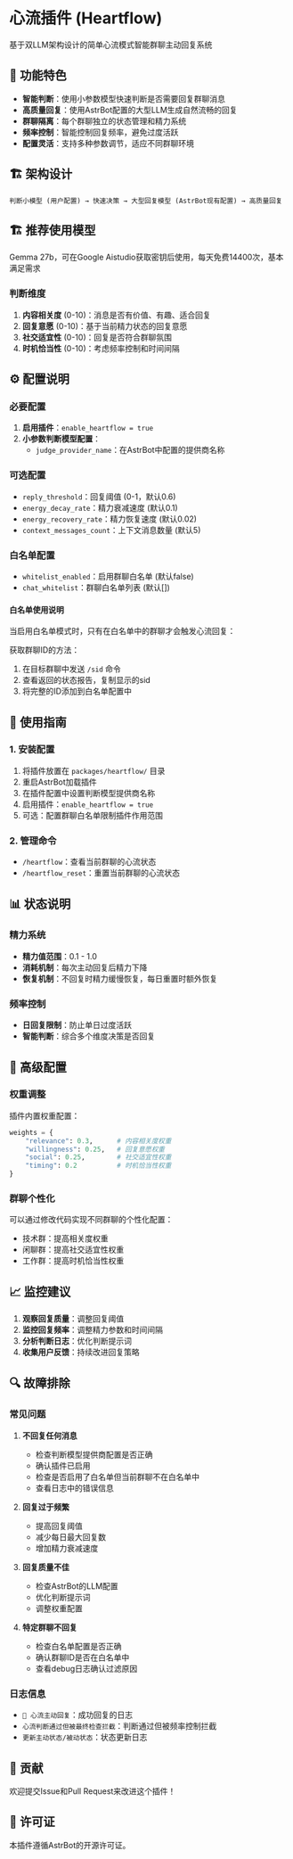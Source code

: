 # 心流插件 (Heartflow)

基于双LLM架构设计的简单心流模式智能群聊主动回复系统

## 🌟 功能特色

- **智能判断**：使用小参数模型快速判断是否需要回复群聊消息
- **高质量回复**：使用AstrBot配置的大型LLM生成自然流畅的回复
- **群聊隔离**：每个群聊独立的状态管理和精力系统
- **频率控制**：智能控制回复频率，避免过度活跃
- **配置灵活**：支持多种参数调节，适应不同群聊环境

## 🏗️ 架构设计

```
判断小模型 (用户配置) → 快速决策 → 大型回复模型 (AstrBot现有配置) → 高质量回复
```

## 🏗️ 推荐使用模型

Gemma 27b，可在Google Aistudio获取密钥后使用，每天免费14400次，基本满足需求

### 判断维度
1. **内容相关度** (0-10)：消息是否有价值、有趣、适合回复
2. **回复意愿** (0-10)：基于当前精力状态的回复意愿
3. **社交适宜性** (0-10)：回复是否符合群聊氛围
4. **时机恰当性** (0-10)：考虑频率控制和时间间隔

## ⚙️ 配置说明

### 必要配置
1. **启用插件**：`enable_heartflow = true`
2. **小参数判断模型配置**：
   - `judge_provider_name`：在AstrBot中配置的提供商名称

### 可选配置
- `reply_threshold`：回复阈值 (0-1，默认0.6)
- `energy_decay_rate`：精力衰减速度 (默认0.1)
- `energy_recovery_rate`：精力恢复速度 (默认0.02)
- `context_messages_count`：上下文消息数量 (默认5)

### 白名单配置
- `whitelist_enabled`：启用群聊白名单 (默认false)
- `chat_whitelist`：群聊白名单列表 (默认[])

#### 白名单使用说明
当启用白名单模式时，只有在白名单中的群聊才会触发心流回复：



获取群聊ID的方法：
1. 在目标群聊中发送 `/sid` 命令
2. 查看返回的状态报告，复制显示的sid
3. 将完整的ID添加到白名单配置中

## 🚀 使用指南

### 1. 安装配置
1. 将插件放置在 `packages/heartflow/` 目录
2. 重启AstrBot加载插件
3. 在插件配置中设置判断模型提供商名称
4. 启用插件：`enable_heartflow = true`
5. 可选：配置群聊白名单限制插件作用范围


### 2. 管理命令
- `/heartflow`：查看当前群聊的心流状态
- `/heartflow_reset`：重置当前群聊的心流状态

## 📊 状态说明

### 精力系统
- **精力值范围**：0.1 - 1.0
- **消耗机制**：每次主动回复后精力下降
- **恢复机制**：不回复时精力缓慢恢复，每日重置时额外恢复

### 频率控制
- **日回复限制**：防止单日过度活跃
- **智能判断**：综合多个维度决策是否回复

## 🔧 高级配置

### 权重调整
插件内置权重配置：
```python
weights = {
    "relevance": 0.3,      # 内容相关度权重
    "willingness": 0.25,   # 回复意愿权重  
    "social": 0.25,        # 社交适宜性权重
    "timing": 0.2          # 时机恰当性权重
}
```

### 群聊个性化
可以通过修改代码实现不同群聊的个性化配置：
- 技术群：提高相关度权重
- 闲聊群：提高社交适宜性权重
- 工作群：提高时机恰当性权重

## 📈 监控建议

1. **观察回复质量**：调整回复阈值
2. **监控回复频率**：调整精力参数和时间间隔
3. **分析判断日志**：优化判断提示词
4. **收集用户反馈**：持续改进回复策略

## 🔍 故障排除

### 常见问题
1. **不回复任何消息**
   - 检查判断模型提供商配置是否正确
   - 确认插件已启用
   - 检查是否启用了白名单但当前群聊不在白名单中
   - 查看日志中的错误信息

2. **回复过于频繁**
   - 提高回复阈值
   - 减少每日最大回复数
   - 增加精力衰减速度

3. **回复质量不佳**
   - 检查AstrBot的LLM配置
   - 优化判断提示词
   - 调整权重配置

4. **特定群聊不回复**
   - 检查白名单配置是否正确
   - 确认群聊ID是否在白名单中
   - 查看debug日志确认过滤原因

### 日志信息
- `💖 心流主动回复`：成功回复的日志
- `心流判断通过但被最终检查拦截`：判断通过但被频率控制拦截
- `更新主动状态/被动状态`：状态更新日志

## 🤝 贡献

欢迎提交Issue和Pull Request来改进这个插件！

## 📄 许可证

本插件遵循AstrBot的开源许可证。
